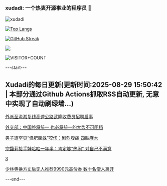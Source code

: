 ### xudadi: 一个热衷开源事业的程序员 👋

![xudadi](https://github-readme-stats-git-masterorgs-github-readme-stats-team.vercel.app/api?username=xudadi)

[![Top Langs](https://github-readme-stats.vercel.app/api/top-langs/?username=xudadi)](https://github.com/anuraghazra/github-readme-stats)

[![GitHub Streak](https://streak-stats.demolab.com?user=xudadi&locale=zh_Hans)](https://git.io/streak-stats)

![](https://raw.githubusercontent.com/xudadi/xudadi/main/assets/github-contribution-grid-snake.svg)

![VISITOR+COUNT](https://komarev.com/ghpvc/?username=xudadi&label=VISITOR+COUNT)


---start---

## Xudadi的每日更新(更新时间:2025-08-29 15:50:42 | 本部分通过Github Actions抓取RSS自动更新, 无意中实现了自动刷绿墙...)

[外派至渝湘复线高速公路武隆收费员招聘启事](https://www.gongkaoleida.com/article/2593798)

[外交部：中国终将统一 也必将统一的大势不可阻挡](https://m.163.com/news/article/K84G3MEA0001899O.html)

[男子遭罕见“怪肥腹蛛”咬伤：剧烈腹痛 四肢麻木](https://m.163.com/news/article/K84CO9C5053469LG.html)

[宗馥莉接手娃哈哈一年半：肯定够"热闹" 对自己不满意](https://m.163.com/news/article/K84BVFFF0534A4SC.html)

[3](https://m.163.com/touch/news/sub/domestic)

[少林寺换方丈后无人推荐9990元高价香 数十名僧人离开](https://m.163.com/news/article/K84CVSBR00019B3E.html)

---end---
